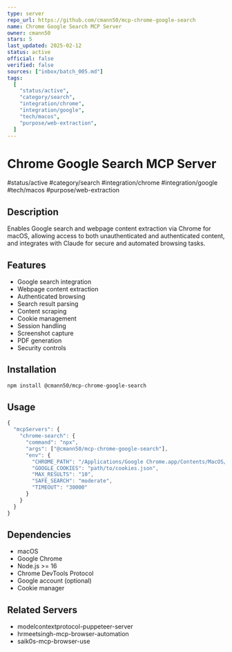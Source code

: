 ```yaml
---
type: server
repo_url: https://github.com/cmann50/mcp-chrome-google-search
name: Chrome Google Search MCP Server
owner: cmann50
stars: 5
last_updated: 2025-02-12
status: active
official: false
verified: false
sources: ["inbox/batch_005.md"]
tags:
  [
    "status/active",
    "category/search",
    "integration/chrome",
    "integration/google",
    "tech/macos",
    "purpose/web-extraction",
  ]
---
```


# Chrome Google Search MCP Server

#status/active #category/search #integration/chrome #integration/google #tech/macos #purpose/web-extraction

## Description

Enables Google search and webpage content extraction via Chrome for macOS, allowing access to both unauthenticated and authenticated content, and integrates with Claude for secure and automated browsing tasks.

## Features

- Google search integration
- Webpage content extraction
- Authenticated browsing
- Search result parsing
- Content scraping
- Cookie management
- Session handling
- Screenshot capture
- PDF generation
- Security controls

## Installation

```bash
npm install @cmann50/mcp-chrome-google-search
```

## Usage

```javascript
{
  "mcpServers": {
    "chrome-search": {
      "command": "npx",
      "args": ["@cmann50/mcp-chrome-google-search"],
      "env": {
        "CHROME_PATH": "/Applications/Google Chrome.app/Contents/MacOS/Google Chrome",
        "GOOGLE_COOKIES": "path/to/cookies.json",
        "MAX_RESULTS": "10",
        "SAFE_SEARCH": "moderate",
        "TIMEOUT": "30000"
      }
    }
  }
}
```

## Dependencies

- macOS
- Google Chrome
- Node.js >= 16
- Chrome DevTools Protocol
- Google account (optional)
- Cookie manager

## Related Servers

- modelcontextprotocol-puppeteer-server
- hrmeetsingh-mcp-browser-automation
- saik0s-mcp-browser-use
